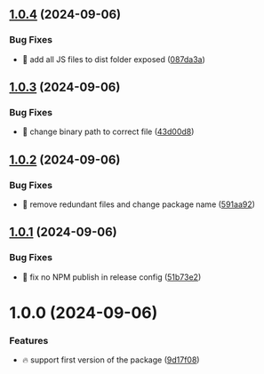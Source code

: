 ## [1.0.4](https://github.com/tal-rofe/envinos/compare/v1.0.3...v1.0.4) (2024-09-06)


### Bug Fixes

* 🐞 add all JS files to dist folder exposed ([087da3a](https://github.com/tal-rofe/envinos/commit/087da3a47fae655857c69298bb9ac3b059b51003))

## [1.0.3](https://github.com/tal-rofe/envinos/compare/v1.0.2...v1.0.3) (2024-09-06)


### Bug Fixes

* 🐞 change binary path to correct file ([43d00d8](https://github.com/tal-rofe/envinos/commit/43d00d8ab7d8fd2d2fe7a4e3e9b885b5d7ba5060))

## [1.0.2](https://github.com/tal-rofe/envinos/compare/v1.0.1...v1.0.2) (2024-09-06)


### Bug Fixes

* 🐞 remove redundant files and change package name ([591aa92](https://github.com/tal-rofe/envinos/commit/591aa928f00ccf4026e45899892a54d1f89cc391))

## [1.0.1](https://github.com/tal-rofe/enversify/compare/v1.0.0...v1.0.1) (2024-09-06)


### Bug Fixes

* 🐞 fix no NPM publish in release config ([51b73e2](https://github.com/tal-rofe/enversify/commit/51b73e2755d5b55a97e6c37aec3be59d3534a83d))

# 1.0.0 (2024-09-06)

### Features

-   🔥 support first version of the package ([9d17f08](https://github.com/tal-rofe/envinos/commit/9d17f08d16afb02f6a7a586eecb816c2026bef37))
